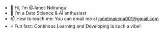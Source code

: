 - 👋 Hi, I’m @Janet-Ndirangu
- 👀 I’m a Data Science & AI enthusiast
- 📫 How to reach me: You can email me at janetmakena001@gmail.com
- ⚡ Fun fact: Continous Learning and Developing is such a vibe!
